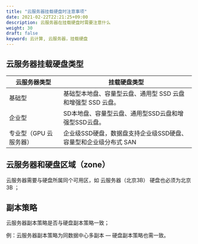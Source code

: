 ```yaml
---
title: "云服务器挂载硬盘时注意事项"
date: 2021-02-22T22:21:25+09:00
description: 云服务器在挂载硬盘时需要注意什么
weight: 30
draft: false
keyword: 云计算, 云服务器，挂载硬盘
---
```


##  云服务器挂载硬盘类型

| 云服务器类型                | 挂载硬盘类型         |
| ------------------- | -------------- |
| 基础型             | 基础型本地盘、容量型云盘、通用型 SSD 云盘和增强型 SSD 云盘。 |
| 企业型 | SD本地盘、容量型云盘、通用型SSD云盘和增强型SSD云盘。 |
| 专业型（GPU 云服务器） | 企业级SSD硬盘，数据盘支持企业级SSD硬盘、容量型和企业级分布式 SAN |

##  云服务器和硬盘区域（zone）

云服务器需要与硬盘所属同个可用区，如 云服务器（北京3B） 硬盘也必须为北京3B ；

## 副本策略

云服务器副本策略是否与硬盘副本策略一致；   

例：云服务器副本策略为同数据中心多副本 — 硬盘副本策略也需一致。